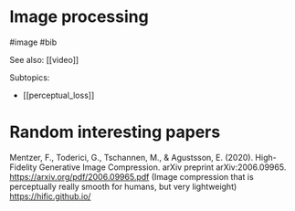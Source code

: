 # Image processing

#image #bib

See also: [[video]]

Subtopics:
* [[perceptual_loss]]

# Random interesting papers

Mentzer, F., Toderici, G., Tschannen, M., & Agustsson, E. (2020). High-Fidelity Generative Image Compression. arXiv preprint arXiv:2006.09965.
https://arxiv.org/pdf/2006.09965.pdf
(Image compression that is perceptually really smooth for humans, but very lightweight)
https://hific.github.io/